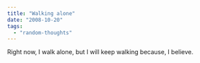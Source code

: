```yaml
---
title: "Walking alone"
date: "2008-10-20"
tags: 
  - "random-thoughts"
---
```


Right now, I walk alone, but I will keep walking because, I believe.
